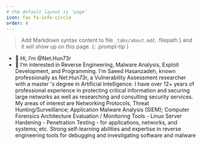 ```yaml
---
# the default layout is 'page'
icon: fas fa-info-circle
order: 4
---
```


> Add Markdown syntax content to file `_tabs/about.md`{: .filepath } and it will show up on this page.
{: .prompt-tip }


- 👋 Hi, I’m @Net.Hun73r
- 👀 I’m interested in Reverse Engineering, Malware Analysis, Exploit Development, and Programming.
I'm Saeed Hasanzadeh, known professionally as Net.Hun73r, a Vulnerability Assessment researcher with a master 's degree in Artificial Intelligence. I have over 12+ years of professional experience in protecting critical information and securing large networks as well as researching and consulting security services. My areas of interest are Networking Protocols, Threat Hunting/Surveillance; Application Malware Analysis (SIEM); Computer Forensics Architecture Evaluation / Monitoring Tools - Linux Server Hardening - Penetration Testing - for applications, networks, and systems; etc. Strong self-learning abilities and expertise in reverse engineering tools for debugging and investigating software and malware

